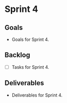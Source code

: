 # Sprint 4

## Goals
- Goals for Sprint 4.

## Backlog
- [ ] Tasks for Sprint 4.

## Deliverables
- Deliverables for Sprint 4.
